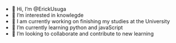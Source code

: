 - 👋 Hi, I’m @ErickUsuga
- 👀 I’m interested in knowlegde
- 🔭 I am currently working on finishing my studies at the University
- 🌱 I’m currently learning python and javaScript
- 💞️ I’m looking to collaborate and  contribute to new learning


<!---
ErickUsuga/ErickUsuga is a ✨ special ✨ repository because its `README.md` (this file) appears on your GitHub profile.
You can click the Preview link to take a look at your changes.
--->
